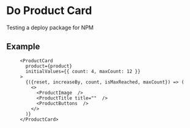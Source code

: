  # Do Product Card

 Testing a deploy package for NPM 


## Example
 ```
      <ProductCard
        product={product}
        initialValues={{ count: 4, maxCount: 12 }}
      >
        {({reset, increaseBy, count, isMaxReached, maxCount}) => (
          <>
            <ProductImage  />
            <ProductTitle title=""  />
            <ProductButtons  />
          </>
        )}
      </ProductCard>
 ```